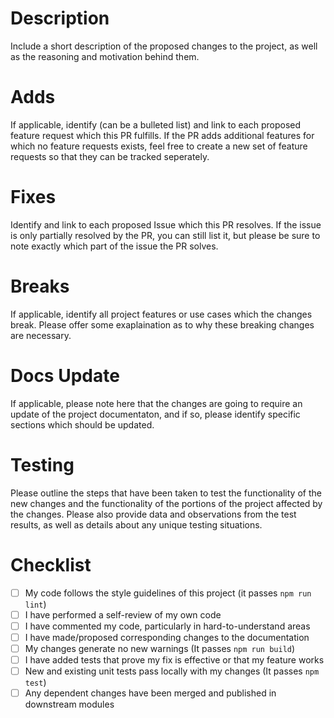 # Description
Include a short description of the proposed changes to the project, as well as the reasoning and motivation behind them.

# Adds
If applicable, identify (can be a bulleted list) and link to each proposed feature request which this PR fulfills. If the PR adds
additional features for which no feature requests exists, feel free to create a new set of feature requests so that they can be
tracked seperately.

# Fixes
Identify and link to each proposed Issue which this PR resolves. If the issue is only partially resolved by the PR, you can still
list it, but please be sure to note exactly which part of the issue the PR solves.

# Breaks
If applicable, identify all project features or use cases which the changes break. Please offer some exaplaination as to why these
breaking changes are necessary.

# Docs Update
If applicable, please note here that the changes are going to require an update of the project documentaton, and if so, please
identify specific sections which should be updated.

# Testing
Please outline the steps that have been taken to test the functionality of the new changes and the functionality of the portions of
the project affected by the changes. Please also provide data and observations from the test results, as well as details about any
unique testing situations.

# Checklist
- [ ] My code follows the style guidelines of this project (it passes `npm run lint`)
- [ ] I have performed a self-review of my own code
- [ ] I have commented my code, particularly in hard-to-understand areas
- [ ] I have made/proposed corresponding changes to the documentation
- [ ] My changes generate no new warnings (It passes `npm run build`)
- [ ] I have added tests that prove my fix is effective or that my feature works
- [ ] New and existing unit tests pass locally with my changes (It passes `npm test`)
- [ ] Any dependent changes have been merged and published in downstream modules

